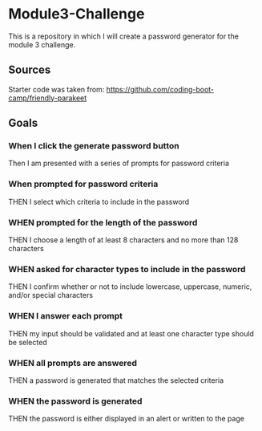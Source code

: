 # Module3-Challenge
This is a repository in which I will create a password generator for the module 3 challenge.
## Sources
Starter code was taken from: https://github.com/coding-boot-camp/friendly-parakeet 

## Goals
### When I click the generate password button
Then I am presented with a series of prompts for password criteria
### When prompted for password criteria
THEN I select which criteria to include in the password
### WHEN prompted for the length of the password
THEN I choose a length of at least 8 characters and no more than 128 characters
### WHEN asked for character types to include in the password
THEN I confirm whether or not to include lowercase, uppercase, numeric, and/or special characters
### WHEN I answer each prompt
THEN my input should be validated and at least one character type should be selected
### WHEN all prompts are answered
THEN a password is generated that matches the selected criteria
### WHEN the password is generated
THEN the password is either displayed in an alert or written to the page
